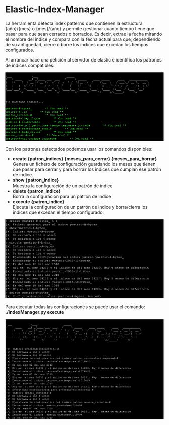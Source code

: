 # Elastic-Index-Manager

La herramienta detecta index patterns que contienen la estructura {año}/{mes} o {mes}/{año} y permite gestionar cuanto tiempo tiene que pasar para que sean cerrados o borrados. Es decir, extrae la fecha mirando el nombre del indice y compara con la fecha actual para que, dependiendo de su antigüedad, cierre o borre los indices que excedan los tiempos configurados.

Al arrancar hace una petición al servidor de elastic e identifica los patrones de indices compatibles:

![alt text](img/list.png)

Con los patrones detectados podemos usar los comandos disponibles:
- **create {patron_indices} {meses_para_cerrar} {meses_para_borrar}**<br/>
 Genera un fichero de configuración guardando los meses que tienen que pasar para cerrar y para borrar los indices que cumplan ese patrón de indice.
- **show {patron_indice}**<br/>
 Muestra la configuración de un patrón de indice
- **delete {patron_indice}**<br/>
 Borra la configuración para un patrón de indice
- **execute {patron_indice}**<br/>
 Ejecuta la configuración de un patrón de indice y borra/cierra los indices que excedan el tiempo configurado.
 
 ![alt text](img/cmds.png)

Para ejecutar todas las configuraciones se puede usar el comando:
**./indexManager.py execute**

![alt text](img/executeAll.png)
